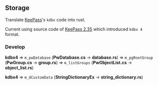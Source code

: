 ## Storage

Translate [KeePass](https://keepass.info/download.html)'s ``kdbx`` code into rust.

Current using source code of [KeePass 2.35](https://sourceforge.net/projects/keepass/files/KeePass%202.x/2.35/KeePass-2.35-Source.zip/download) which introduced ``kdbx 4`` format.

### Develop

**kdbx4** => ``m_pwDatabase`` (**PwDatabase.cs** -> **database.rs**) => ``m_pgRootGroup`` (**PwGroup.cs** -> **group.rs**)
=> ``m_listGroups`` (**PwObjectList.cs** -> **object_list.rs**)

**kdbx4** => ``m_dCustomData`` (**StringDictionaryEx** -> **string_dictionary.rs**)
